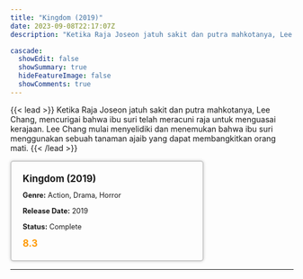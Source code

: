 ```yaml
---
title: "Kingdom (2019)"
date: 2023-09-08T22:17:07Z
description: "Ketika Raja Joseon jatuh sakit dan putra mahkotanya, Lee Chang, mencurigai bahwa ibu suri telah meracuni raja untuk menguasai kerajaan. Lee Chang mulai menyelidiki dan menemukan bahwa ibu suri menggunakan sebuah tanaman ajaib yang dapat membangkitkan orang mati."

cascade:
  showEdit: false
  showSummary: true
  hideFeatureImage: false
  showComments: true
---
```


{{< lead >}}
Ketika Raja Joseon jatuh sakit dan putra mahkotanya, Lee Chang, mencurigai bahwa ibu suri telah meracuni raja untuk menguasai kerajaan. Lee Chang mulai menyelidiki dan menemukan bahwa ibu suri menggunakan sebuah tanaman ajaib yang dapat membangkitkan orang mati.
{{< /lead >}}

<style>

/* CSS for the movie information box */
        .movie-box {
            width: 300px;
            padding: 20px;
            border: 2px solid #ccc; /* Border added */
            border-radius: 5px;
            box-shadow: 0 0 5px rgba(0, 0, 0, 0.2);
        }

        /* CSS for movie title */
        .movie-title {
            font-size: 1.2em;
            font-weight: bold;
            margin-bottom: 10px;
        }

        /* CSS for movie details */
        .movie-details {
            font-size: 0.9em;
            margin-bottom: 10px;
        }

        /* CSS for movie rating */
        .movie-rating {
            font-size: 1.2em;
            font-weight: bold;
            color: #ff9900; /* IMDb's rating color */
        }
</style>

 <div class="movie-box">
        <div class="movie-title">Kingdom (2019)</div>
        <div class="movie-details">
            <p><strong>Genre:</strong> Action, Drama, Horror</p>
            <p><strong>Release Date:</strong> 2019</p>
            <p><strong>Status:</strong> Complete</p>
        </div>
        <div class="movie-rating">8.3</div>
    </div>

---

